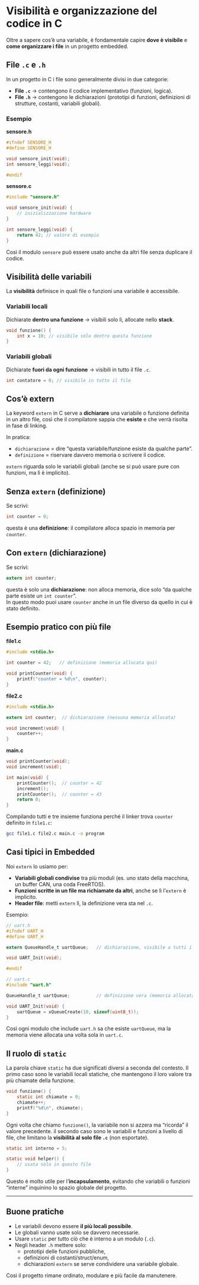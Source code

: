 # Visibilità e organizzazione del codice in C

Oltre a sapere cos’è una variabile, è fondamentale capire **dove è visibile** e **come organizzare i file** in un progetto embedded.
## File `.c` e `.h`

In un progetto in C i file sono generalmente divisi in due categorie:

- **File `.c`** → contengono il codice implementativo (funzioni, logica).  
- **File `.h`** → contengono le dichiarazioni (prototipi di funzioni, definizioni di strutture, costanti, variabili globali).  

### Esempio

**sensore.h**
```c
#ifndef SENSORE_H
#define SENSORE_H

void sensore_init(void);
int sensore_leggi(void);

#endif
````

**sensore.c**

```c
#include "sensore.h"

void sensore_init(void) {
    // inizializzazione hardware
}

int sensore_leggi(void) {
    return 42; // valore di esempio
}
```

Così il modulo `sensore` può essere usato anche da altri file senza duplicare il codice.
## Visibilità delle variabili

La **visibilità** definisce in quali file o funzioni una variabile è accessibile.

### Variabili locali

Dichiarate **dentro una funzione** → visibili solo lì, allocate nello **stack**.

```c
void funzione() {
    int x = 10; // visibile solo dentro questa funzione
}
```

### Variabili globali

Dichiarate **fuori da ogni funzione** → visibili in tutto il file `.c`.

```c
int contatore = 0; // visibile in tutto il file
```

## Cos’è extern

La keyword `extern` in C serve a **dichiarare** una variabile o funzione definita in un altro file, così che il compilatore sappia che **esiste** e che verrà risolta in fase di linking.

In pratica:

- `dichiarazione` = dire “questa variabile/funzione esiste da qualche parte”.
- `definizione` = riservare davvero memoria o scrivere il codice.

`extern` riguarda solo le variabili globali (anche se si può usare pure con funzioni, ma lì è implicito).
## Senza `extern` (definizione)

Se scrivi:

```c
int counter = 0;
```

questa è una **definizione**: il compilatore alloca spazio in memoria per `counter`.
## Con `extern` (dichiarazione)

Se scrivi:

```c
extern int counter;
```

questa è solo una **dichiarazione**: non alloca memoria, dice solo “da qualche parte esiste un `int counter`”.  
In questo modo puoi usare `counter` anche in un file diverso da quello in cui è stato definito.

## Esempio pratico con più file

**file1.c**

```c
#include <stdio.h>

int counter = 42;   // definizione (memoria allocata qui)

void printCounter(void) {
    printf("counter = %d\n", counter);
}
```

**file2.c**

```c
#include <stdio.h>

extern int counter;  // dichiarazione (nessuna memoria allocata)

void increment(void) {
    counter++;
}
```

**main.c**

```c
void printCounter(void);
void increment(void);

int main(void) {
    printCounter();  // counter = 42
    increment();
    printCounter();  // counter = 43
    return 0;
}
```

Compilando tutti e tre insieme funziona perché il linker trova `counter` definito in `file1.c`:

```bash
gcc file1.c file2.c main.c -o program
```

## Casi tipici in Embedded

Noi `extern` lo usiamo per:

- **Variabili globali condivise** tra più moduli (es. uno stato della macchina, un buffer CAN, una coda FreeRTOS).
- **Funzioni scritte in un file ma richiamate da altri**, anche se lì l’`extern` è implicito.
- **Header file**: metti `extern` lì, la definizione vera sta nel `.c`.

Esempio:

```c
// uart.h
#ifndef UART_H
#define UART_H

extern QueueHandle_t uartQueue;   // dichiarazione, visibile a tutti i .c

void UART_Init(void);

#endif
```

```c
// uart.c
#include "uart.h"

QueueHandle_t uartQueue;          // definizione vera (memoria allocata qui)

void UART_Init(void) {
    uartQueue = xQueueCreate(10, sizeof(uint8_t));
}
```

Così ogni modulo che include `uart.h` sa che esiste `uartQueue`, ma la memoria viene allocata una volta sola in `uart.c`.

## Il ruolo di `static`

La parola chiave `static` ha due significati diversi a seconda del contesto.
Il primo caso sono le variabili locali statiche, che mantengono il loro valore tra più chiamate della funzione.

```c
void funzione() {
    static int chiamate = 0;
    chiamate++;
    printf("%d\n", chiamate);
}
```

Ogni volta che chiamo `funzione()`, la variabile non si azzera ma “ricorda” il valore precedente.
il secondo caso sono le variabili e funzioni a livello di file, che limitano la **visibilità al solo file `.c`** (non esportate).

```c
static int interno = 5;

static void helper() {
    // usata solo in questo file
}
```

Questo è molto utile per l’**incapsulamento**, evitando che variabili o funzioni “interne” inquinino lo spazio globale del progetto.

---

## Buone pratiche

- Le variabili devono essere **il più locali possibile**.
- Le globali vanno usate solo se davvero necessarie.
- Usare `static` per tutto ciò che è interno a un modulo (`.c`).
- Negli header `.h` mettere solo:
    - prototipi delle funzioni pubbliche,
    - definizioni di costanti/struct/enum,
    - dichiarazioni `extern` se serve condividere una variabile globale.

Così il progetto rimane ordinato, modulare e più facile da manutenere.